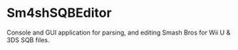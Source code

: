 # Sm4shSQBEditor
Console and GUI application for parsing, and editing Smash Bros for Wii U &amp; 3DS SQB files. 
